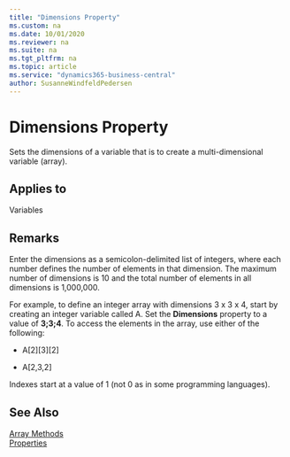 ```yaml
---
title: "Dimensions Property"
ms.custom: na
ms.date: 10/01/2020
ms.reviewer: na
ms.suite: na
ms.tgt_pltfrm: na
ms.topic: article
ms.service: "dynamics365-business-central"
author: SusanneWindfeldPedersen
---
```


# Dimensions Property
Sets the dimensions of a variable that is to create a multi-dimensional variable (array).  
  
## Applies to  

Variables  
  
## Remarks  

Enter the dimensions as a semicolon-delimited list of integers, where each number defines the number of elements in that dimension. The maximum number of dimensions is 10 and the total number of elements in all dimensions is 1,000,000.  
  
For example, to define an integer array with dimensions 3 x 3 x 4, start by creating an integer variable called A. Set the **Dimensions** property to a value of **3;3;4**. To access the elements in the array, use either of the following:  
  
- A\[2\]\[3\]\[2\]  
  
- A\[2,3,2\]  
  
Indexes start at a value of 1 (not 0 as in some programming languages).  
  
## See Also  

[Array Methods](../methods/devenv-array-methods.md)  
[Properties](devenv-properties.md)  